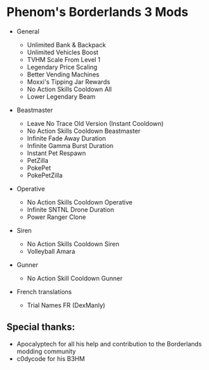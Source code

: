 # Phenom's Borderlands 3 Mods

* General
  * Unlimited Bank & Backpack
  * Unlimited Vehicles Boost
  * TVHM Scale From Level 1
  * Legendary Price Scaling
  * Better Vending Machines
  * Moxxi's Tipping Jar Rewards
  * No Action Skills Cooldown All
  * Lower Legendary Beam

* Beastmaster
   * Leave No Trace Old Version (Instant Cooldown)
   * No Action Skills Cooldown Beastmaster
   * Infinite Fade Away Duration
   * Infinite Gamma Burst Duration
   * Instant Pet Respawn
   * PetZilla
   * PokePet
   * PokePetZilla
 
* Operative
   * No Action Skills Cooldown Operative
   * Infinite SNTNL Drone Duration
   * Power Ranger Clone

* Siren
   * No Action Skills Cooldown Siren
   * Volleyball Amara

* Gunner
   * No Action Skill Cooldown Gunner
 
* French translations
  * Trial Names FR (DexManly)

## Special thanks:
* Apocalyptech for all his help and contribution to the Borderlands modding community
* c0dycode for his B3HM
